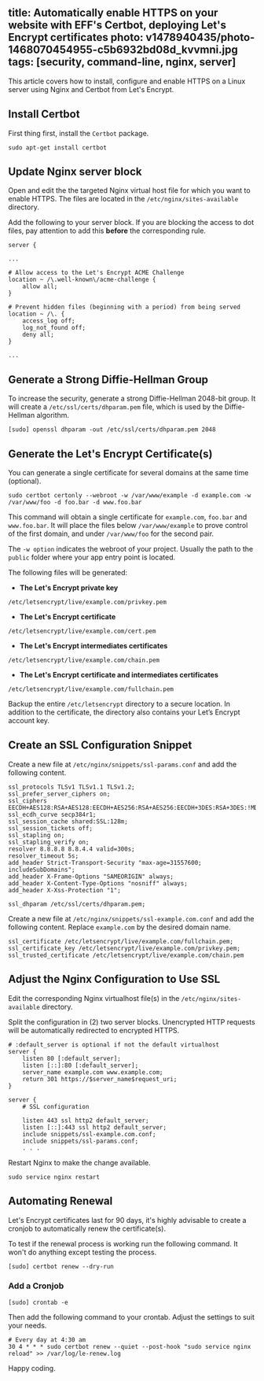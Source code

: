 title: Automatically enable HTTPS on your website with EFF's Certbot, deploying Let's Encrypt certificates
photo: v1478940435/photo-1468070454955-c5b6932bd08d_kvvmni.jpg
tags: [security, command-line, nginx, server]
---

This article covers how to install, configure and enable HTTPS on a Linux server using
Nginx and Certbot from Let's Encrypt.

## Install Certbot

First thing first, install the `Certbot` package.

```
sudo apt-get install certbot
```

## Update Nginx server block

Open and edit the the targeted Nginx virtual host file for which you want to
enable HTTPS. The files are located in the `/etc/nginx/sites-available`
directory.

Add the following to your server block. If you are blocking the access to dot
files, pay attention to add this **before** the corresponding rule.

```
server {

...

# Allow access to the Let's Encrypt ACME Challenge
location ~ /\.well-known\/acme-challenge {
    allow all;
}

# Prevent hidden files (beginning with a period) from being served
location ~ /\. {
    access_log off;
    log_not_found off;
    deny all;
}

...
```

## Generate a Strong Diffie-Hellman Group

To increase the security, generate a strong Diffie-Hellman 2048-bit group.
It will create a `/etc/ssl/certs/dhparam.pem` file, which is used by the Diffie-Hellman algorithm.

```
[sudo] openssl dhparam -out /etc/ssl/certs/dhparam.pem 2048
```

## Generate the Let's Encrypt Certificate(s)

You can generate a single certificate for several domains at the same time
(optional).

```
sudo certbot certonly --webroot -w /var/www/example -d example.com -w /var/www/foo -d foo.bar -d www.foo.bar
```

This command will obtain a single certificate for `example.com`, `foo.bar` and
`www.foo.bar`. It will place the files below `/var/www/example` to prove
control of the first domain, and under `/var/www/foo` for the second pair.

The `-w option` indicates the webroot of your project. Usually the path to the
`public` folder where your app entry point is located.

The following files will be generated:

- **The Let's Encrypt private key**
```
/etc/letsencrypt/live/example.com/privkey.pem
```

- **The Let's Encrypt certificate**
```
/etc/letsencrypt/live/example.com/cert.pem
```

- **The Let's Encrypt intermediates certificates**
```
/etc/letsencrypt/live/example.com/chain.pem
```

- **The Let's Encrypt certificate and intermediates certificates**
```
/etc/letsencrypt/live/example.com/fullchain.pem
```

Backup the entire `/etc/letsencrypt` directory to a secure location. In
addition to the certificate, the directory also contains your Let’s Encrypt
account key.

## Create an SSL Configuration Snippet

Create a new file at `/etc/nginx/snippets/ssl-params.conf` and add the
following content.

```
ssl_protocols TLSv1 TLSv1.1 TLSv1.2;
ssl_prefer_server_ciphers on;
ssl_ciphers EECDH+AES128:RSA+AES128:EECDH+AES256:RSA+AES256:EECDH+3DES:RSA+3DES:!MD5;
ssl_ecdh_curve secp384r1;
ssl_session_cache shared:SSL:128m;
ssl_session_tickets off;
ssl_stapling on;
ssl_stapling_verify on;
resolver 8.8.8.8 8.8.4.4 valid=300s;
resolver_timeout 5s;
add_header Strict-Transport-Security "max-age=31557600; includeSubDomains";
add_header X-Frame-Options "SAMEORIGIN" always;
add_header X-Content-Type-Options "nosniff" always;
add_header X-Xss-Protection "1";

ssl_dhparam /etc/ssl/certs/dhparam.pem;
```

Create a new file at `/etc/nginx/snippets/ssl-example.com.conf` and add the
following content. Replace `example.com` by the desired domain name.

```
ssl_certificate /etc/letsencrypt/live/example.com/fullchain.pem;
ssl_certificate_key /etc/letsencrypt/live/example.com/privkey.pem;
ssl_trusted_certificate /etc/letsencrypt/live/example.com/chain.pem
```

## Adjust the Nginx Configuration to Use SSL

Edit the corresponding Nginx virtualhost file(s) in the
`/etc/nginx/sites-available` directory.

Split the configuration in (2) two server blocks. Unencrypted HTTP requests
will be automatically redirected to encrypted HTTPS.

```
# :default_server is optional if not the default virtualhost
server {
    listen 80 [:default_server];
    listen [::]:80 [:default_server];
    server_name example.com www.example.com;
    return 301 https://$server_name$request_uri;
}

server {
    # SSL configuration

    listen 443 ssl http2 default_server;
    listen [::]:443 ssl http2 default_server;
    include snippets/ssl-example.com.conf;
    include snippets/ssl-params.conf;
    . . .
```

Restart Nginx to make the change available.

```
sudo service nginx restart
```

## Automating Renewal

Let's Encrypt certificates last for 90 days, it's highly advisable to create a
cronjob to automatically renew the certificate(s).

To test if the renewal process is working run the following command. It won't
do anything except testing the process.

```
[sudo] certbot renew --dry-run
```

### Add a Cronjob

```
[sudo] crontab -e
```

Then add the following command to your crontab. Adjust the settings to suit
your needs.

```
# Every day at 4:30 am
30 4 * * * sudo certbot renew --quiet --post-hook "sudo service nginx reload" >> /var/log/le-renew.log
```

Happy coding.
